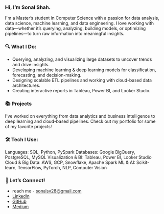 ### Hi, I’m Sonal Shah.
I'm a Master’s student in Computer Science with a passion for data analysis, data science, machine learning, and data engineering. I love working with data—whether it’s querying, analyzing, building models, or optimizing pipelines—to turn raw information into meaningful insights.

  ### 🔍 What I Do: 
- Querying, analyzing, and visualizing large datasets to uncover trends and drive insights.
- Developing machine learning & deep learning models for classification, forecasting, and decision-making.
- Designing scalable ETL pipelines and working with cloud-based data architectures.
- Creating interactive reports in Tableau, Power BI, and Looker Studio.

### 📚 Projects
I've worked on everything from data analytics and business intelligence to deep learning and cloud-based pipelines. Check out my portfolio for some of my favorite projects!

### 🛠️ Tech I Use:
Languages: SQL, Python, PySpark
Databases: Google BigQuery, PostgreSQL, MySQL
Visualization & BI: Tableau, Power BI, Looker Studio
Cloud & Big Data: AWS, GCP, Snowflake, Apache Spark
ML & AI: Scikit-learn, TensorFlow, PyTorch, NLP, Computer Vision

### 👋 Let’s Connect!
- reach me - sonalsv28@gmail.com
- [LinkedIn](https://www.linkedin.com/in/sonalshah2807/)
- [GitHub](https://github.com/sonalvshah)
- [Medium](https://medium.com/@shahsv28)


<!---
sonalvshah/sonalvshah is a ✨ special ✨ repository because its `README.md` (this file) appears on your GitHub profile.
You can click the Preview link to take a look at your changes.
--->
